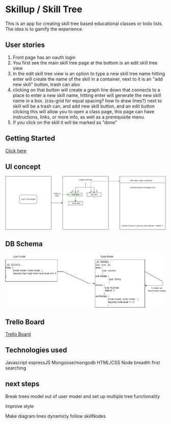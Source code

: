 # Skillup / Skill Tree


This is an app for creating skill tree based educational classes or todo lists.  The idea is to gamify the experience.

## User stories 

1. Front page has an oauth login
2. You first see the main skill tree page at the bottom is an edit skill tree view
3. In the edit skill tree view is an option to type a new skill tree name hitting enter will create the name of the skill in a container, next to it is an "add new skill" button, trash can also
4. clicking on that button will create a graph line down that connects to a place to enter a new skill name, hitting enter will generate the new skill name in a box. (css-grid for equal spacing? how to draw lines?) next to skill will be a trash can, and add new skill button, and an edit button clicking this will allow you to open a class page, this page can have instructions, links, or more info, as well as a prerequisite menu.
5. If you click on the skill it will be marked as "done"


## Getting Started
[Click here](https://sei37skillup.herokuapp.com/)

## UI concept
![behold!](/skillupflow.drawio.png)

## DB Schema

![sweet and simple](/dbschema.png)

## Trello Board
[Trello Board](https://trello.com/b/XgiqpoEf/skillup)

## Technologies used

Javascript
expressJS
Mongoose/mongodb
HTML/CSS
Node
breadth first searching

## next steps

Break trees model out of user model and set up multiple tree functionality

Improve style

Make diagram lines dynamicly follow skillNodes